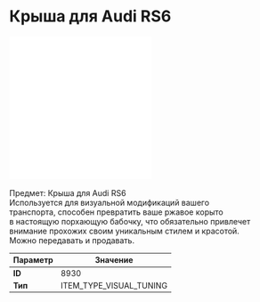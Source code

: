 # Крыша для Audi RS6

![Item Image](../img/8930.webp?raw=true)

Предмет: Крыша для Audi RS6<br>Используется для визуальной модификаций вашего<br>транспорта, способен превратить ваше ржавое корыто<br>в настоящую порхающую бабочку, что обязательно привлечет<br>внимание прохожих своим уникальным стилем и красотой.<br>Можно передавать и продавать.


| Параметр | Значение |
|----------|----------|
| **ID** | 8930 |
| **Тип** | ITEM_TYPE_VISUAL_TUNING |

